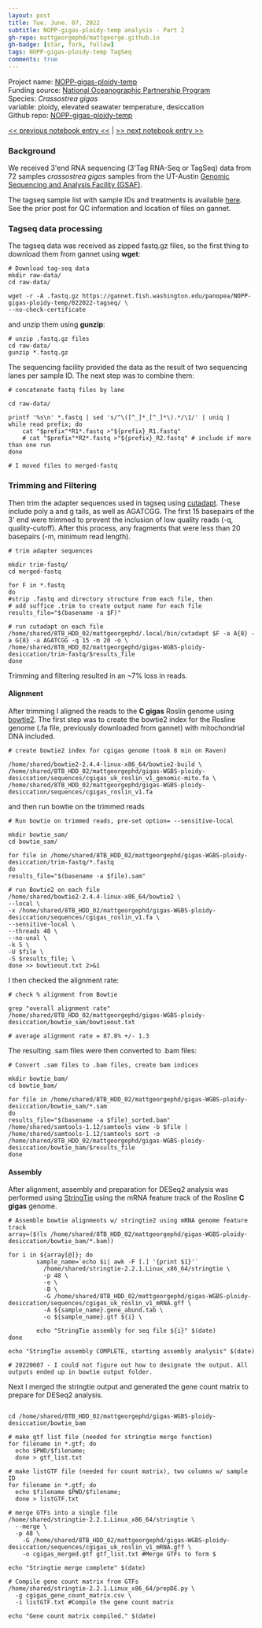 ```yaml
---
layout: post
title: Tue. June. 07, 2022
subtitle: NOPP-gigas-ploidy-temp analysis - Part 2
gh-repo: mattgeorgephd/mattgeorge.github.io
gh-badge: [star, fork, follow]
tags: NOPP-gigas-ploidy-temp TagSeq
comments: true
---
```


Project name: [NOPP-gigas-ploidy-temp](https://github.com/mattgeorgephd/NOPP-gigas-ploidy-temp) <br />
Funding source: [National Oceanographic Partnership Program](https://www.nopp.org/) <br />
Species: *Crassostrea gigas* <br />
variable: ploidy, elevated seawater temperature, desiccation <br />
Github repo: [NOPP-gigas-ploidy-temp](https://github.com/mattgeorgephd/NOPP-gigas-ploidy-temp)

[<< previous notebook entry <<](https://mattgeorgephd.github.io/NOPP-gigas-ploidy-temp-analysis-Part-1/)
 |
[>> next notebook entry >>](https://mattgeorgephd.github.io/NOPP-gigas-ploidy-temp-analysis-Part-3/)

### Background
We received 3'end RNA sequencing (3'Tag RNA-Seq or TagSeq) data from 72 samples *crassostrea gigas* samples from the UT-Austin [Genomic Sequencing and Analysis Facility (GSAF)](https://wikis.utexas.edu/display/GSAF/Home+Page).

The tagseq sample list with sample IDs and treatments is available [here](https://docs.google.com/spreadsheets/d/1KY6P25HEmrDeszph56OY7tI1vAOd2rXxQ8wfZtCM7g0/edit#gid=0). See the prior post for QC information and location of files on gannet.

### Tagseq data processing

The tagseq data was received as zipped fastq.gz files, so the first thing to download them from gannet using **wget**:

```{bash}
# Download tag-seq data
mkdir raw-data/
cd raw-data/

wget -r -A .fastq.gz https://gannet.fish.washington.edu/panopea/NOPP-gigas-ploidy-temp/022022-tagseq/ \
--no-check-certificate
```
and unzip them using **gunzip**:

```{bash}
# unzip .fastq.gz files
cd raw-data/
gunzip *.fastq.gz

```
The sequencing facility provided the data as the result of two sequencing lanes per sample ID. The next step was to combine them:

```{bash}
# concatenate fastq files by lane

cd raw-data/

printf '%s\n' *.fastq | sed 's/^\([^_]*_[^_]*\).*/\1/' | uniq |
while read prefix; do
    cat "$prefix"*R1*.fastq >"${prefix}_R1.fastq"
    # cat "$prefix"*R2*.fastq >"${prefix}_R2.fastq" # include if more than one run
done

# I moved files to merged-fastq
```
### Trimming and Filtering

Then trim the adapter sequences used in tagseq using [cutadapt](https://cutadapt.readthedocs.io/en/stable/). These include poly a and g tails, as well as AGATCGG. The first 15 basepairs of the 3' end were trimmed to prevent the inclusion of low quality reads (-q, quality-cutoff). After this process, any fragments that were less than 20 basepairs (-m, minimum read length).

```{bash}
# trim adapter sequences

mkdir trim-fastq/
cd merged-fastq

for F in *.fastq
do
#strip .fastq and directory structure from each file, then
# add suffice .trim to create output name for each file
results_file="$(basename -a $F)"

# run cutadapt on each file
/home/shared/8TB_HDD_02/mattgeorgephd/.local/bin/cutadapt $F -a A{8} -a G{8} -a AGATCGG -q 15 -m 20 -o \
/home/shared/8TB_HDD_02/mattgeorgephd/gigas-WGBS-ploidy-desiccation/trim-fastq/$results_file
done

```

Trimming and filtering resulted in an ~7% loss in reads.

#### Alignment

After trimming I aligned the reads to the **C gigas** Roslin genome using [bowtie2](http://bowtie-bio.sourceforge.net/bowtie2/manual.shtml). The first step was to create the bowtie2 index for the Rosline genome (.fa file, previously downloaded from gannet) with mitochondrial DNA included.

```{bash}
# create bowtie2 index for cgigas genome (took 8 min on Raven)

/home/shared/bowtie2-2.4.4-linux-x86_64/bowtie2-build \
/home/shared/8TB_HDD_02/mattgeorgephd/gigas-WGBS-ploidy-desiccation/sequences/cgigas_uk_roslin_v1_genomic-mito.fa \
/home/shared/8TB_HDD_02/mattgeorgephd/gigas-WGBS-ploidy-desiccation/sequences/cgigas_roslin_v1.fa

```
and then run bowtie on the trimmed reads

```{bash}
# Run bowtie on trimmed reads, pre-set option= --sensitive-local

mkdir bowtie_sam/
cd bowtie_sam/

for file in /home/shared/8TB_HDD_02/mattgeorgephd/gigas-WGBS-ploidy-desiccation/trim-fastq/*.fastq
do
results_file="$(basename -a $file).sam"

# run Bowtie2 on each file
/home/shared/bowtie2-2.4.4-linux-x86_64/bowtie2 \
--local \
-x /home/shared/8TB_HDD_02/mattgeorgephd/gigas-WGBS-ploidy-desiccation/sequences/cgigas_roslin_v1.fa \
--sensitive-local \
--threads 48 \
--no-unal \
-k 5 \
-U $file \
-S $results_file; \
done >> bowtieout.txt 2>&1

```
I then checked the alignment rate:

```{bash}
# check % alignment from Bowtie

grep "overall alignment rate" /home/shared/8TB_HDD_02/mattgeorgephd/gigas-WGBS-ploidy-desiccation/bowtie_sam/bowtieout.txt

# average alignment rate = 87.8% +/- 1.3

```

The resulting .sam files were then converted to .bam files:

```{bash}
# Convert .sam files to .bam files, create bam indices

mkdir bowtie_bam/
cd bowtie_bam/

for file in /home/shared/8TB_HDD_02/mattgeorgephd/gigas-WGBS-ploidy-desiccation/bowtie_sam/*.sam
do
results_file="$(basename -a $file)_sorted.bam"
/home/shared/samtools-1.12/samtools view -b $file | /home/shared/samtools-1.12/samtools sort -o /home/shared/8TB_HDD_02/mattgeorgephd/gigas-WGBS-ploidy-desiccation/bowtie_bam/$results_file
done

```

#### Assembly

After alignment, assembly and preparation for DESeq2 analysis was performed using [StringTie](https://ccb.jhu.edu/software/stringtie/) using the mRNA feature track of the Rosline **C gigas** genome.

```{bash}
# Assemble bowtie alignments w/ stringtie2 using mRNA genome feature track
array=($(ls /home/shared/8TB_HDD_02/mattgeorgephd/gigas-WGBS-ploidy-desiccation/bowtie_bam/*.bam))

for i in ${array[@]}; do
        sample_name=`echo $i| awk -F [.] '{print $1}'`
	      /home/shared/stringtie-2.2.1.Linux_x86_64/stringtie \
	      -p 48 \
	      -e \
	      -B \
	      -G /home/shared/8TB_HDD_02/mattgeorgephd/gigas-WGBS-ploidy-desiccation/sequences/cgigas_uk_roslin_v1_mRNA.gff \
	      -A ${sample_name}.gene_abund.tab \
	      -o ${sample_name}.gtf ${i} \

        echo "StringTie assembly for seq file ${i}" $(date)
done

echo "StringTie assembly COMPLETE, starting assembly analysis" $(date)

# 20220607 - I could not figure out how to designate the output. All outputs ended up in bowtie output folder.

```

Next I merged the stringtie output and generated the gene count matrix to prepare for DESeq2 analysis.

```{bash}

cd /home/shared/8TB_HDD_02/mattgeorgephd/gigas-WGBS-ploidy-desiccation/bowtie_bam

# make gtf list file (needed for stringtie merge function)
for filename in *.gtf; do
  echo $PWD/$filename;
  done > gtf_list.txt

# make listGTF file (needed for count matrix), two columns w/ sample ID
for filename in *.gtf; do
  echo $filename $PWD/$filename;
  done > listGTF.txt

# merge GTFs into a single file
/home/shared/stringtie-2.2.1.Linux_x86_64/stringtie \
  --merge \
  -p 48 \
	-G /home/shared/8TB_HDD_02/mattgeorgephd/gigas-WGBS-ploidy-desiccation/sequences/cgigas_uk_roslin_v1_mRNA.gff \
	-o cgigas_merged.gtf gtf_list.txt #Merge GTFs to form $

echo "Stringtie merge complete" $(date)

# Compile gene count matrix from GTFs
/home/shared/stringtie-2.2.1.Linux_x86_64/prepDE.py \
  -g cgigas_gene_count_matrix.csv \
  -i listGTF.txt #Compile the gene count matrix

echo "Gene count matrix compiled." $(date)

```
